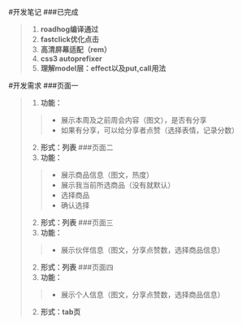 #开发笔记
###已完成
>1.	**roadhog编译通过**
>2.	**fastclick优化点击**
>3.	**高清屏幕适配（rem）**
>4.	**css3 autoprefixer**
>5.	**理解model层：effect以及put,call用法**

#开发需求
###页面一
>1.	**功能：**
>>*	展示本周及之前周会内容（图文），是否有分享
>>*	如果有分享，可以给分享者点赞（选择表情，记录分数）
>2.	**形式：列表**
###页面二
>1.	**功能：**
>>*	展示商品信息（图文，热度）
>>*	展示我当前所选商品（没有就默认）
>>*	选择商品
>>*	确认选择
>2.	**形式：列表**
###页面三
>1.	**功能：**
>>*	展示伙伴信息（图文，分享点赞数，选择商品信息）
>2.	**形式：列表**
###页面四
>1.	**功能：**
>>*	展示个人信息（图文，分享点赞数，选择商品信息）
>2.	**形式：tab页**
